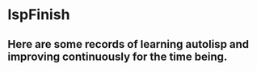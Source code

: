 # lspFinish
## Here are some records of learning autolisp and improving continuously for the time being.
